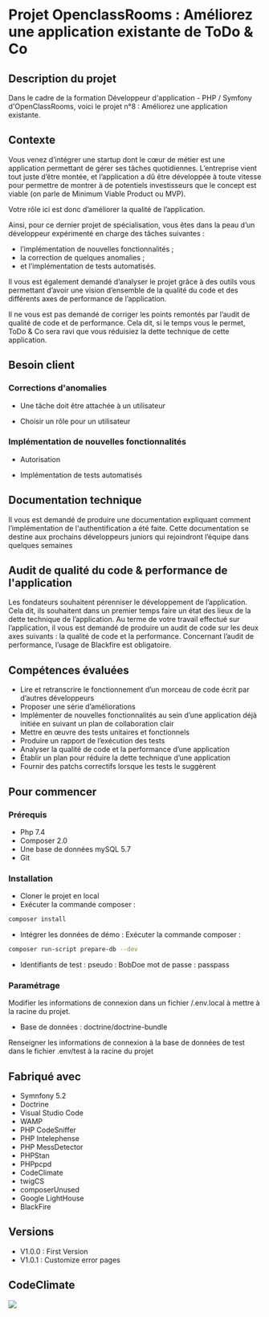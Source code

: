 # Projet OpenclassRooms : Améliorez une application existante de ToDo & Co

## Description du projet

Dans le cadre de la formation Développeur d'application - PHP / Symfony d'OpenClassRooms, voici le projet n°8 : Améliorez une application existante.

## Contexte
Vous venez d’intégrer une startup dont le cœur de métier est une application permettant de gérer ses tâches quotidiennes. L’entreprise vient tout juste d’être montée, et l’application a dû être développée à toute vitesse pour permettre de montrer à de potentiels investisseurs que le concept est viable (on parle de Minimum Viable Product ou MVP).

Votre rôle ici est donc d’améliorer la qualité de l’application. 

Ainsi, pour ce dernier projet de spécialisation, vous êtes dans la peau d’un développeur expérimenté en charge des tâches suivantes :

- l’implémentation de nouvelles fonctionnalités ;
- la correction de quelques anomalies ;
- et l’implémentation de tests automatisés.

Il vous est également demandé d’analyser le projet grâce à des outils vous permettant d’avoir une vision d’ensemble de la qualité du code et des différents axes de performance de l’application.

Il ne vous est pas demandé de corriger les points remontés par l’audit de qualité de code et de performance. Cela dit, si le temps vous le permet, ToDo & Co sera ravi que vous réduisiez la dette technique de cette application.

## Besoin client
### Corrections d'anomalies

- Une tâche doit être attachée à un utilisateur

- Choisir un rôle pour un utilisateur

### Implémentation de nouvelles fonctionnalités
- Autorisation

- Implémentation de tests automatisés

## Documentation technique
Il vous est demandé de produire une documentation expliquant comment l’implémentation de l'authentification a été faite. Cette documentation se destine aux prochains développeurs juniors qui rejoindront l’équipe dans quelques semaines

## Audit de qualité du code & performance de l'application
Les fondateurs souhaitent pérenniser le développement de l’application. Cela dit, ils souhaitent dans un premier temps faire un état des lieux de la dette technique de l’application.
Au terme de votre travail effectué sur l’application, il vous est demandé de produire un audit de code sur les deux axes suivants : la qualité de code et la performance.
Concernant l’audit de performance, l’usage de Blackfire est obligatoire.

## Compétences évaluées

- Lire et retranscrire le fonctionnement d’un morceau de code écrit par d’autres développeurs
- Proposer une série d’améliorations
- Implémenter de nouvelles fonctionnalités au sein d’une application déjà initiée en suivant un plan de collaboration clair
- Mettre en œuvre des tests unitaires et fonctionnels
- Produire un rapport de l’exécution des tests
- Analyser la qualité de code et la performance d’une application
- Établir un plan pour réduire la dette technique d’une application
- Fournir des patchs correctifs lorsque les tests le suggèrent

## Pour commencer

### Prérequis

- Php 7.4
- Composer 2.0
- Une base de données mySQL 5.7
- Git

### Installation

- Cloner le projet en local
- Exécuter la commande composer :
```bash
composer install
```
- Intégrer les données de démo : Exécuter la commande composer : 
```bash
composer run-script prepare-db --dev
```
- Identifiants de test :
pseudo : BobDoe 
mot de passe : passpass


### Paramétrage

Modifier les informations de connexion dans un fichier /.env.local à mettre à la racine du projet.
- Base de données : doctrine/doctrine-bundle

Renseigner les informations de connexion à la base de données de test dans le fichier .env/test à la racine du projet


## Fabriqué avec

* Symnfony 5.2
* Doctrine 
* Visual Studio Code
* WAMP
* PHP CodeSniffer
* PHP Intelephense
* PHP MessDetector
* PHPStan
* PHPpcpd
* CodeClimate
* twigCS
* composerUnused
* Google LightHouse
* BlackFire

## Versions
- V1.0.0 : First Version
- V1.0.1 : Customize error pages


## CodeClimate
<a href="https://codeclimate.com/github/Toasted201/OpenClassroom_P08/maintainability"><img src="https://api.codeclimate.com/v1/badges/b04f64f1746fdfaabee2/maintainability" /></a>

